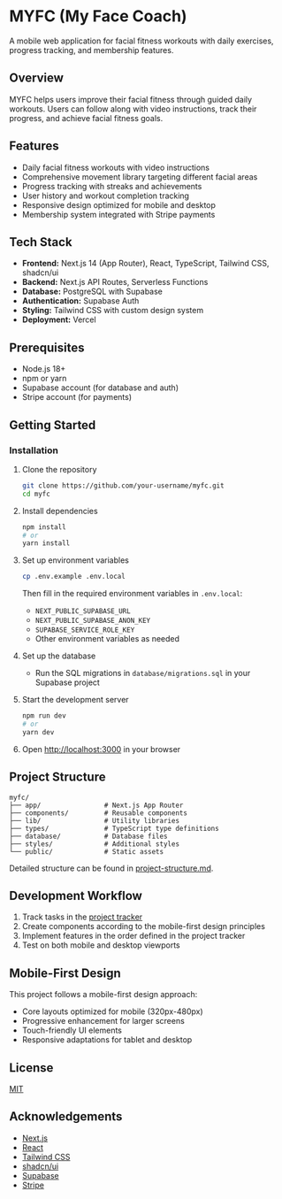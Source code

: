 # MYFC (My Face Coach)

A mobile web application for facial fitness workouts with daily exercises, progress tracking, and membership features.

## Overview

MYFC helps users improve their facial fitness through guided daily workouts. Users can follow along with video instructions, track their progress, and achieve facial fitness goals.

## Features

- Daily facial fitness workouts with video instructions
- Comprehensive movement library targeting different facial areas
- Progress tracking with streaks and achievements
- User history and workout completion tracking
- Responsive design optimized for mobile and desktop
- Membership system integrated with Stripe payments

## Tech Stack

- **Frontend:** Next.js 14 (App Router), React, TypeScript, Tailwind CSS, shadcn/ui
- **Backend:** Next.js API Routes, Serverless Functions
- **Database:** PostgreSQL with Supabase
- **Authentication:** Supabase Auth
- **Styling:** Tailwind CSS with custom design system
- **Deployment:** Vercel

## Prerequisites

- Node.js 18+
- npm or yarn
- Supabase account (for database and auth)
- Stripe account (for payments)

## Getting Started

### Installation

1. Clone the repository
   ```bash
   git clone https://github.com/your-username/myfc.git
   cd myfc
   ```

2. Install dependencies
   ```bash
   npm install
   # or
   yarn install
   ```

3. Set up environment variables
   ```bash
   cp .env.example .env.local
   ```
   Then fill in the required environment variables in `.env.local`:
   - `NEXT_PUBLIC_SUPABASE_URL`
   - `NEXT_PUBLIC_SUPABASE_ANON_KEY`
   - `SUPABASE_SERVICE_ROLE_KEY`
   - Other environment variables as needed

4. Set up the database
   - Run the SQL migrations in `database/migrations.sql` in your Supabase project

5. Start the development server
   ```bash
   npm run dev
   # or
   yarn dev
   ```

6. Open [http://localhost:3000](http://localhost:3000) in your browser

## Project Structure

```
myfc/
├── app/                # Next.js App Router
├── components/         # Reusable components
├── lib/                # Utility libraries
├── types/              # TypeScript type definitions
├── database/           # Database files
├── styles/             # Additional styles
└── public/             # Static assets
```

Detailed structure can be found in [project-structure.md](./project-structure.md).

## Development Workflow

1. Track tasks in the [project tracker](./MYFC-ProjectTracker.md)
2. Create components according to the mobile-first design principles
3. Implement features in the order defined in the project tracker
4. Test on both mobile and desktop viewports

## Mobile-First Design

This project follows a mobile-first design approach:
- Core layouts optimized for mobile (320px-480px)
- Progressive enhancement for larger screens
- Touch-friendly UI elements
- Responsive adaptations for tablet and desktop

## License

[MIT](LICENSE)

## Acknowledgements

- [Next.js](https://nextjs.org/)
- [React](https://reactjs.org/)
- [Tailwind CSS](https://tailwindcss.com/)
- [shadcn/ui](https://ui.shadcn.com/)
- [Supabase](https://supabase.io/)
- [Stripe](https://stripe.com/)
